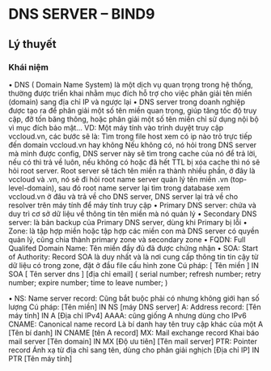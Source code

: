 
# DNS SERVER – BIND9 
## Lý thuyết
### Khái niệm
•	DNS ( Domain Name System) là một dịch vụ quan trọng trong hệ thống, thường được triển khai nhằm mục đích hỗ trợ cho việc phân giải tên miền (domain) sang địa chỉ IP và ngược lại
•	DNS server trong doanh nghiệp được tạo ra để phân giải một số tên miền quan trọng, giúp tăng tốc độ truy cập, đỡ tốn băng thông, hoặc phân giải một số tên miền chỉ sử dụng nội bộ vì mục đích bảo mật...
VD: Một máy tính vào trình duyệt truy cập vccloud.vn, các bước sẽ là:
Tìm trong file host xem có ip nào trỏ trực tiếp đến domain vccloud.vn hay không
Nếu không có, nó hỏi trong DNS server mà mình được config, DNS server này sẽ tìm trong cache của nó để trả lời, nếu có thì trả về luôn, nếu không có hoặc đã hết TTL bị xóa cache thì nó sẽ hỏi root server.
Root server sẽ tách tên miền ra thành nhiều phần, ở đây là vccloud và .vn, nó sẽ đi hỏi root name server quản lý tên miền .vn (top-level-domain), sau đó root name server lại tìm trong database xem vccloud.vn ở đâu và trả về cho DNS server, DNS server lại trả về cho resolver trên máy tính để máy tính truy cập
•	Primary DNS server: chứa và duy trì cơ sở dữ liệu về thông tin tên miền mà nó quản lý
•	Secondary DNS server: là bản backup của Primary DNS server, dùng khi Primary bị lỗi
•	Zone: là tập hợp miền hoặc tập hợp các miền con mà DNS server có quyền quản lý, cũng chia thành primary zone và secondary zone
•	FQDN: Full Qualifed Domain Name: Tên miền đầy đủ đã được chứng nhận
•	SOA: Start of Authority: Record SOA là duy nhất và là nơi cung cấp thông tin tin cậy từ dữ liệu có trong zone, đặt ở đầu file cấu hình zone
Cú pháp: 
[ Tên miền ] IN SOA [ Tên server dns ] [địa chỉ email] (
serial number;
refresh number;
retry number;
expire number;
time to leave number;
)

•	NS: Name server record: Cũng bắt buộc phải có nhưng không giới hạn số lượng
Cú pháp:
[Tên miền] IN NS [máy DNS server]
A: Address record: [Tên máy tính] IN A [Địa chỉ IPv4]
AAAA: cũng giống A nhưng dùng cho IPv6
CNAME: Canonical name record
Là bí danh hay tên truy cập khác của một A
[Tên bí danh] IN CNAME [tên A record]
MX: Mail exchange record
Khai báo mail server
[Tên domain] IN MX [Độ ưu tiên] [Tên mail server]
PTR: Pointer record
Ánh xạ từ địa chỉ sang tên, dùng cho phân giải nghịch
[Địa chỉ IP] IN PTR [Tên máy tính]
